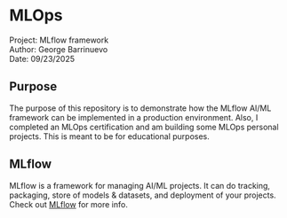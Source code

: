 # MLOps
Project: MLflow framework<br>
Author: George Barrinuevo<br>
Date: 09/23/2025<br>

## Purpose
The purpose of this repository is to demonstrate how the MLflow AI/ML framework can be implemented in a production environment. Also, I completed an MLOps certification and am building some MLOps personal projects. This is meant to be for educational purposes.

## MLflow
MLflow is a framework for managing AI/ML projects. It can do tracking, packaging, store of models & datasets, and deployment of your projects.<br>
Check out [MLflow](https://github.com/geo1590/MLOps/tree/main/MLflow) for more info.

